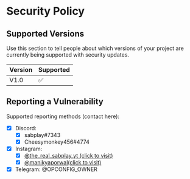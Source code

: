 # Security Policy

## Supported Versions

Use this section to tell people about which versions of your project are
currently being supported with security updates.

| Version | Supported          |
| ------- | ------------------ |
| V1.0  | :white_check_mark: |

## Reporting a Vulnerability
Supported reporting methods (contact here):
- [x] Discord:
  - [x] sabplay#7343
  - [x] Cheesymonkey456#4774
- [x] Instagram:
  - [x] [@the_real_sabplay_yt (click to visit)](https://www.instagram.com/the_real_sabplay_yt/)
  - [x] [@manikyaporwal(click to visit)](https://www.instagram.com/manikyaporwal/)
- [x] Telegram: @OPCONFIG_OWNER
